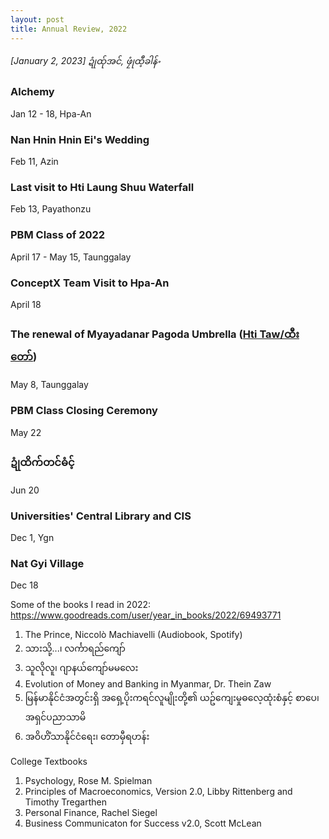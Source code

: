 ```yaml
---
layout: post
title: Annual Review, 2022
---
```


*[January 2, 2023] ဍုံထ်ုအင်, ဖၠုံထီ့ခါန်ႋ*
### Alchemy  
Jan 12 - 18, Hpa-An  

### Nan Hnin Hnin Ei's Wedding
Feb 11, Azin  

### Last visit to Hti Laung Shuu Waterfall  
Feb 13, Payathonzu 

### PBM Class of 2022 
April 17 - May 15, Taunggalay  

### ConceptX Team Visit to Hpa-An  
April 18  

### The renewal of Myayadanar Pagoda Umbrella ([Hti Taw/ထီးတော်](https://en.wikipedia.org/wiki/Hti)) 
May 8, Taunggalay  

### PBM Class Closing Ceremony  
May 22  

### ဍုံထိက်တင်ဓံင့်  
Jun 20  

### Universities' Central Library  and CIS  
Dec 1, Ygn  

### Nat Gyi Village  
Dec 18 

Some of the books I read in 2022:  
https://www.goodreads.com/user/year_in_books/2022/69493771  

1. The Prince, Niccolò Machiavelli (Audiobook, Spotify)
2. သားသို့...၊ လင်္ကာရည်ကျော်  
3. သူလိုလူ၊ ဂျာနယ်ကျော်မမလေး  
4. Evolution of Money and Banking in Myanmar, Dr. Thein Zaw  
5. မြန်မာနိုင်ငံအတွင်းရှိ အရှေ့ပိုးကရင်လူမျိုးတို့၏ ယဥ်ကျေးမှုဓလေ့ထုံးစံနှင့် စာပေ၊ အရှင်ပညာသာမိ  
6. အဝိဟိံသာနိုင်ငံရေး၊ တောမှီရဟန်း  

College Textbooks 
1. Psychology, Rose M. Spielman  
2. Principles of Macroeconomics, Version 2.0, Libby Rittenberg and Timothy Tregarthen  
3. Personal Finance, Rachel Siegel  
4. Business Communicaton for Success v2.0, Scott McLean  

